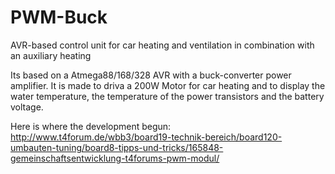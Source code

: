 # PWM-Buck
AVR-based control unit for car heating and ventilation in combination with an auxiliary heating

Its based on a Atmega88/168/328 AVR with a buck-converter power amplifier. It is made to driva a 
200W Motor for car heating and to display the water temperature, the temperature of the power 
transistors and the battery voltage. 

Here is where the development begun:
http://www.t4forum.de/wbb3/board19-technik-bereich/board120-umbauten-tuning/board8-tipps-und-tricks/165848-gemeinschaftsentwicklung-t4forums-pwm-modul/
